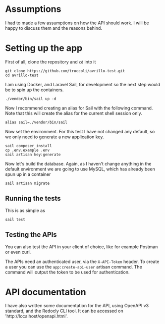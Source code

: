 # Assumptions

I had to made a few assumptions on how the API should work. I will be happy to discuss them and the
reasons behind.

# Setting up the app

First of all, clone the repository and `cd` into it

```shell
git clone https://github.com/troccoli/avrillo-test.git
cd avrillo-test
```

I am using Docker, and Laravel Sail, for development so the next step would be to spin up the containers.

```shell
./vendor/bin/sail up -d
```

Now I recommend creating an alias for Sail with the following command. Note that this will create the alias
for the current shell session only.
```shell
alias sail=./vendor/bin/sail
```

Now set the environment. For this test I have not changed any default, so we only need to generate a new application key.
 ```shell
sail composer install
cp .env.example .env
sail artisan key:generate
```

Now let's build the database. Again, as I haven't change anything in the default environment we are going to use MySQL,
which has already been spun up in a container
```shell
sail artisan migrate
```

## Running the tests

This is as simple as
```shell
sail test
```

## Testing the APIs

You can also test the API in your client of choice, like for example Postman or even curl.

The APIs need an authenticated user, via the `X-API-Token` header. To create a user you can use the `app:create-api-user`
artisan command. The command will output the token to be used for authentication.

# API documentation

I have also written some documentation for the API, using OpenAPI v3 standard, and the Redocly CLI tool.
It can be accessed on 'http://localhost/openapi.html'.
